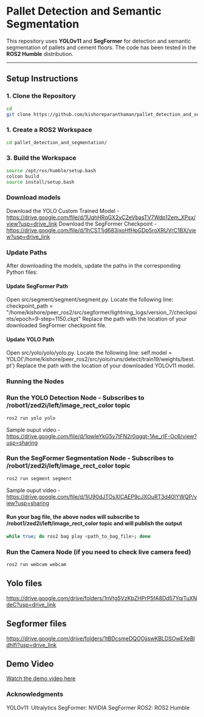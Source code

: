 # Pallet Detection and Semantic Segmentation

This repository uses **YOLOv11** and **SegFormer** for detection and semantic segmentation of pallets and cement floors. The code has been tested in the **ROS2 Humble** distribution.

---

## Setup Instructions


### 1. Clone the Repository
```bash
cd
git clone https://github.com/kishoreparanthaman/pallet_detection_and_segmentation.git

```

### 1. Create a ROS2 Workspace
```bash
cd pallet_detection_and_segmentation/

```


### 3. Build the Workspace


```bash
source /opt/ros/humble/setup.bash
colcon build
source install/setup.bash
```



### Download models

Download the YOLO Custom Trained Model - https://drive.google.com/file/d/1UqhHRqGX2yC2eVbasTV7Wdp12em_XPsx/view?usp=drive_link
Download the SegFormer Checkpoint - https://drive.google.com/file/d/1hCST1jd683jxoHfHpGDp5roXRUVrC1BX/view?usp=drive_link

### Update Paths

After downloading the models, update the paths in the corresponding Python files:

#### Update SegFormer Path
Open src/segment/segment/segment.py.
Locate the following line:
checkpoint_path = "/home/kishore/peer_ros2/src/segformer/lightning_logs/version_7/checkpoints/epoch=9-step=1150.ckpt"
Replace the path with the location of your downloaded SegFormer checkpoint file.


#### Update YOLO Path
Open src/yolo/yolo/yolo.py.
Locate the following line:
self.model = YOLO('/home/kishore/peer_ros2/src/yolo/runs/detect/train19/weights/best.pt')
Replace the path with the location of your downloaded YOLOv11 model.


### Running the Nodes

### Run the YOLO Detection Node - Subscribes to /robot1/zed2i/left/image_rect_color topic
```bash
ros2 run yolo yolo
```
Sample ouput video - https://drive.google.com/file/d/1pwIeYkG5y7tFN2r0qgqt-1Ae_rIF-Oc6/view?usp=sharing

### Run the SegFormer Segmentation Node - Subscribes to /robot1/zed2i/left/image_rect_color topic
```bash
ros2 run segment segment
```
Sample ouput video - https://drive.google.com/file/d/1jU90dJTOsXlCAEP9cJXOuRT3d40lYWQP/view?usp=sharing

#### Run your bag file, the above nodes will subscribe to /robot1/zed2i/left/image_rect_color topic and will publish the output
```bash
while true; do ros2 bag play <path_to_bag_file>; done
```


### Run the Camera Node (if you need to check live camera feed)
```bash
ros2 run webcam webcam

```

## Yolo files 
https://drive.google.com/drive/folders/1nVtg5VzKbZHPrP5fA8Dd57YqjTuXNdeC?usp=drive_link

## Segformer files
https://drive.google.com/drive/folders/1tBDcsmeDQOOjjswKBLDSOwEXeBldhlfi?usp=drive_link

## Demo Video
[Watch the demo video here](https://drive.google.com/file/d/1IAEkvSWvUxamTzB7g2gyPRht3cmXHJ_U/view?usp=drive_link)

### Acknowledgments
YOLOv11: Ultralytics
SegFormer: NVIDIA SegFormer
ROS2: ROS2 Humble



